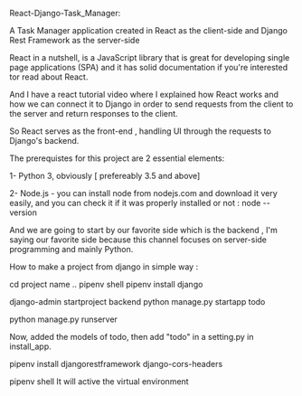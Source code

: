 React-Django-Task_Manager:



A Task Manager application created  in React as the client-side and Django Rest Framework as the server-side

React in a nutshell, is a JavaScript library that is great for developing single page applications (SPA) and it has solid documentation if you're interested tor read about React.

And I have a react tutorial video where I explained how React works and how we can connect it to Django in order to send requests from the client to the server and return responses to the client.

So React serves as the front-end , handling UI through the requests to Django's backend.

The prerequistes for this project are 2 essential elements:

1- Python 3, obviously [ prefereably 3.5 and above]

2- Node.js - you can install node from nodejs.com and download it very easily, and you can check it if it was properly installed or not : node --version

And we are going to start by our favorite side which is the backend , I'm saying our favorite side because this channel focuses on server-side programming and mainly Python.


How to make a project from django in simple way :

cd project name ..
pipenv shell
pipenv install django 

django-admin startproject backend
python manage.py startapp todo

python manage.py runserver

Now, added the models of todo,
then add "todo" in a setting.py in install_app.

pipenv install djangorestframework django-cors-headers

pipenv shell
It will active the virtual environment 
